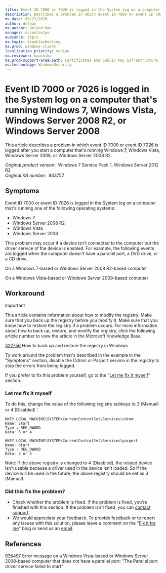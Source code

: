 ```yaml
---
title: Event ID 7000 or 7026 is logged in the System log on a computer running Windows 7, Windows Vista, Windows Server 2008 R2, or Windows Server 2008
description: Describes a problem in which event ID 7000 or event ID 7026 may be logged after you start a computer that's running Windows 7, Windows Vista, Windows Server 2008, or Windows Server 2008 R2.
ms.date: 08/21/2020
author: delhan
ms.author: Deland-Han
manager: dscontentpm
audience: itpro
ms.topic: troubleshooting
ms.prod: windows-client
localization_priority: medium
ms.reviewer: kaushika
ms.prod-support-area-path: Certificates and public key infrastructure (PKI)
ms.technology: WindowsSecurity
---
```

# Event ID 7000 or 7026 is logged in the System log on a computer that's running Windows 7, Windows Vista, Windows Server 2008 R2, or Windows Server 2008

This article describes a problem in which event ID 7000 or event ID 7026 is logged after you start a computer that's running Windows 7, Windows Vista, Windows Server 2008, or Windows Server 2008 R2.

_Original product version:_ &nbsp;Windows 7 Service Pack 1, Windows Server 2012 R2  
_Original KB number:_ &nbsp;933757

## Symptoms

Event ID 7000 or event ID 7026 is logged in the System log on a computer that's running one of the following operating systems:

- Windows 7
- Windows Server 2008 R2
- Windows Vista
- Windows Server 2008

This problem may occur if a device isn't connected to the computer but the driver service of the device is enabled. For example, the following events are logged when the computer doesn't have a parallel port, a DVD drive, or a CD drive.

On a Windows 7-based or Windows Server 2008 R2-based computer

On a Windows Vista-based or Windows Server 2008-based computer

## Workaround

> [!IMPORTANT]
> This article contains information about how to modify the registry. Make sure that you back up the registry before you modify it. Make sure that you know how to restore the registry if a problem occurs. For more information about how to back up, restore, and modify the registry, click the following article number to view the article in the Microsoft Knowledge Base:

[322756](https://support.microsoft.com/help/322756) How to back up and restore the registry in Windows

To work around the problem that's described in the example in the "Symptoms" section, disable the Cdrom or Parport service in the registry to stop the errors from being logged.

If you prefer to fix this problem yourself, go to the "[Let me fix it myself](#let-me-fix-it-myself)" section.

### Let me fix it myself

To do this, change the value of the following registry subkeys to 3 (Manual) or 4 (Disabled)：

```console
HKEY_LOCAL_MACHINE\SYSTEM\CurrentControlSet\Services\cdrom
Name: Start
Type : REG_DWORD
Data: 3 or 4
```

```console
HKEY_LOCAL_MACHINE\SYSTEM\CurrentControlSet\Services\parport
Name: Start
Type : REG_DWORD
Data: 3 or 4
```

Note: If the above registry is changed to 4 (Disabled), the related device isn't usable because a driver used in the device isn't loaded. So if the device will be used in the future, the above registry should be set as 3 (Manual).

### Did this fix the problem?

- Check whether the problem is fixed. If the problem is fixed, you're finished with this section. If the problem isn't fixed, you can [contact support](https://support.microsoft.com/contactus/).
- We would appreciate your feedback. To provide feedback or to report any issues with this solution, please leave a comment on the "[Fix it for me](https://blogs.technet.com/fixit4me/)" blog or send us an [email](mailto:fixit4me@microsoft.com?subject=kb).

## References

[935497](https://support.microsoft.com/help/935497) Error message on a Windows Vista-based or Windows Server 2008-based computer that does not have a parallel port: "The Parallel port driver service failed to start"
